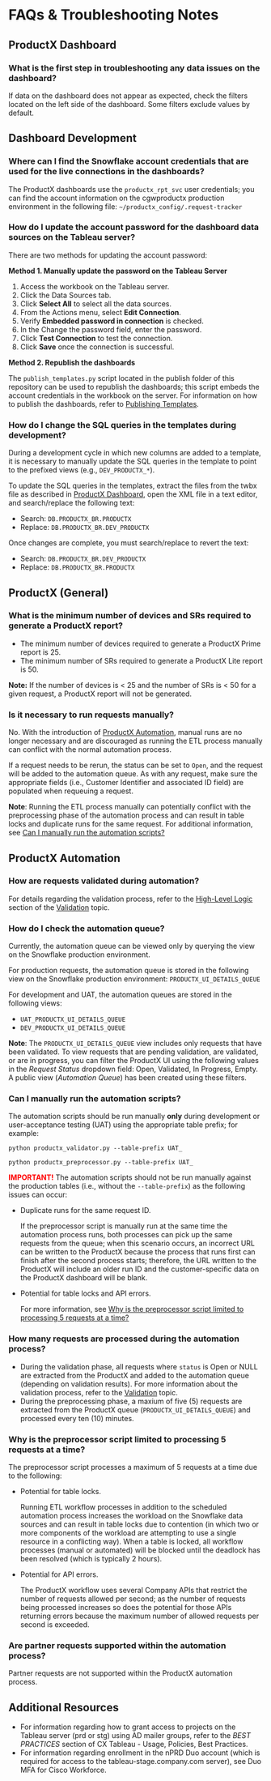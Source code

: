 # FAQs & Troubleshooting Notes

## ProductX Dashboard

### What is the first step in troubleshooting any data issues on the dashboard?

If data on the dashboard does not appear as expected, check the filters located on the left side of the dashboard. Some filters exclude values by default.

## Dashboard Development

### Where can I find the Snowflake account credentials that are used for the live connections in the dashboards?

The ProductX dashboards use the ```productx_rpt_svc``` user credentials; you can find the account information on the cgwproductx production environment in the following file: ```~/productx_config/.request-tracker```

### How do I update the account password for the dashboard data sources on the Tableau server?

There are two methods for updating the account password:

**Method 1. Manually update the password on the Tableau Server**

1. Access the workbook on the Tableau server.
1. Click the Data Sources tab.
1. Click **Select All** to select all the data sources.
1. From the Actions menu, select **Edit Connection**.
1. Verify **Embedded password in connection** is checked.
1. In the Change the password field, enter the password.
1. Click **Test Connection** to test the connection.
1. Click **Save** once the connection is successful.

**Method 2. Republish the dashboards**

The ```publish_templates.py``` script located in the publish folder of this repository can be used to republish the dashboards; this script embeds the account credentials in the workbook on the server. For information on how to publish the dashboards, refer to [Publishing Templates](./publish_templates.md).

### How do I change the SQL queries in the templates during development?

During a development cycle in which new columns are added to a template, it is necessary to manually update the SQL queries in the template to point to the prefixed views (e.g., `DEV_PRODUCTX_*`).

To update the SQL queries in the templates, extract the files from the twbx file as described in [ProductX Dashboard](./productx_dashboard.md), open the XML file in a text editor, and search/replace the following text:

* Search: ```DB.PRODUCTX_BR.PRODUCTX```
* Replace: ```DB.PRODUCTX_BR.DEV_PRODUCTX```

Once changes are complete, you must search/replace to revert the text:

* Search: ```DB.PRODUCTX_BR.DEV_PRODUCTX```
* Replace: ```DB.PRODUCTX_BR.PRODUCTX```

## ProductX (General)

### What is the minimum number of devices and SRs required to generate a ProductX report?

* The minimum number of devices required to generate a ProductX Prime report is 25.
* The minimum number of SRs required to generate a ProductX Lite report is 50.

**Note:** If the number of devices is < 25 and the number of SRs is < 50 for a given request, a ProductX report will not be generated.

### Is it necessary to run requests manually?

No. With the introduction of [ProductX Automation](./productx_automation.md), manual runs are no longer necessary and are discouraged as running the ETL process manually can conflict with the normal automation process.

If a request needs to be rerun, the status can be set to ```Open```, and the request will be added to the automation queue. As with any request, make sure the appropriate fields (i.e., Customer Identifier and associated ID field) are populated when requeuing a request.

**Note**: Running the ETL process manually can potentially conflict with the preprocessing phase of the automation process and can result in table locks and duplicate runs for the same request. For additional information, see [Can I manually run the automation scripts?](#can-i-manually-run-the-automation-scripts)

## ProductX Automation

### How are requests validated during automation?

For details regarding the validation process, refer to the [High-Level Logic](./productx_automation.md/#high-level-logic) section of the [Validation](./productx_automation.md/#validation-productx_validatorpy) topic.

### How do I check the automation queue?

Currently, the automation queue can be viewed only by querying the view on the Snowflake production environment. 

For production requests, the automation queue is stored in the following view on the Snowflake production environment: ```PRODUCTX_UI_DETAILS_QUEUE```

For development and UAT, the automation queues are stored in the following views:
* ```UAT_PRODUCTX_UI_DETAILS_QUEUE```
* ```DEV_PRODUCTX_UI_DETAILS_QUEUE```

**Note**: The ```PRODUCTX_UI_DETAILS_QUEUE``` view includes only requests that have been validated. To view requests that are pending validation, are validated, or are in progress, you can filter the ProductX UI using the following values in the *Request Status* dropdown field: Open, Validated, In Progress, Empty. A public view (*Automation Queue*) has been created using these filters.

### Can I manually run the automation scripts?

The automation scripts should be run manually **only** during development or user-acceptance testing (UAT) using the appropriate table prefix; for example:

```python productx_validator.py --table-prefix UAT_```

```python productx_preprocessor.py --table-prefix UAT_```

**<span style="color:red">IMPORTANT!</span>** The automation scripts should not be run manually against the production tables (i.e., without the `--table-prefix`) as the following issues can occur:

*  Duplicate runs for the same request ID.

    If the preprocessor script is manually run at the same time the automation process runs, both processes can pick up the same requests from the queue; when this scenario occurs, an incorrect URL can be written to the ProductX because the process that runs first can finish after the second process starts; therefore, the URL written to the ProductX will include an older run ID and the customer-specific data on the ProductX dashboard will be blank.

* Potential for table locks and API errors.

    For more information, see [Why is the preprocessor script limited to processing 5 requests at a time?](#why-is-the-preprocessor-script-limited-to-processing-5-requests-at-a-time)


### How many requests are processed during the automation process?

* During the validation phase, all requests where ```status``` is Open or NULL are extracted from the ProductX and added to the automation queue (depending on validation results). For more information about the validation process, refer to the [Validation](./productx_automation.md/#validation-productx_validatorpy) topic.
* During the preprocessing phase, a maxium of five (5) requests are extracted from the ProductX queue (```PRODUCTX_UI_DETAILS_QUEUE```) and processed every ten (10) minutes.

### Why is the preprocessor script limited to processing 5 requests at a time?

The preprocessor script processes a maximum of 5 requests at a time due to the following:

* Potential for table locks.

    Running ETL workflow processes in addition to the scheduled automation process increases the workload on the Snowflake data sources and can result in table locks due to contention (in which two or more components of the workload are attempting to use a single resource in a conflicting way). When a table is locked, all workflow processes (manual or automated) will be blocked until the deadlock has been resolved (which is typically 2 hours).

* Potential for API errors.

    The ProductX workflow uses several Company APIs that restrict the number of requests allowed per second; as the number of requests being processed increases so does the potential for those APIs returning errors because the maximum number of allowed requests per second is exceeded.

### Are partner requests supported within the automation process?

Partner requests are not supported within the ProductX automation process.

## Additional Resources

* For information regarding how to grant access to projects on the Tableau server (prd or stg) using AD mailer groups, refer to the *BEST PRACTICES* section of CX Tableau - Usage, Policies, Best Practices.
* For information regarding enrollment in the nPRD Duo account (which is required for access to the tableau-stage.company.com server), see Duo MFA for Cisco Workforce.
